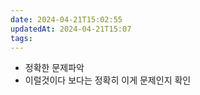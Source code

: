```yaml
---
date: 2024-04-21T15:02:55
updatedAt: 2024-04-21T15:07
tags: 
---
```

- 정확한 문제파악
- 이럴것이다 보다는 정확히 이게 문제인지 확인